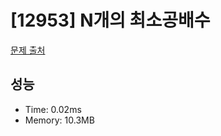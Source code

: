 # [12953] N개의 최소공배수

[문제 출처](https://school.programmers.co.kr/learn/courses/30/lessons/12953)

## 성능

- Time: 0.02ms
- Memory: 10.3MB